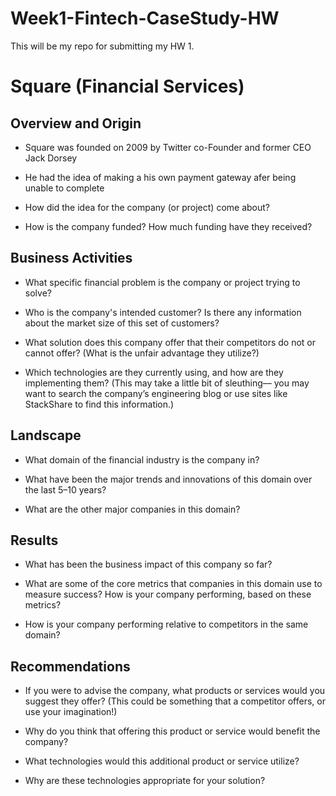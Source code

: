 # Week1-Fintech-CaseStudy-HW
This will be my repo for submitting my HW 1.

# Square (Financial Services)

## Overview and Origin

* Square was founded on 2009 by Twitter co-Founder and former CEO Jack Dorsey

* He had the idea of making a his own payment gateway afer being unable to complete 

* How did the idea for the company (or project) come about?

* How is the company funded? How much funding have they received?


## Business Activities

* What specific financial problem is the company or project trying to solve?

* Who is the company's intended customer?  Is there any information about the market size of this set of customers?

* What solution does this company offer that their competitors do not or cannot offer? (What is the unfair advantage they utilize?)

* Which technologies are they currently using, and how are they implementing them? (This may take a little bit of sleuthing–– you may want to search the company’s engineering blog or use sites like StackShare to find this information.)


## Landscape

* What domain of the financial industry is the company in?

* What have been the major trends and innovations of this domain over the last 5–10 years?

* What are the other major companies in this domain?


## Results

* What has been the business impact of this company so far?

* What are some of the core metrics that companies in this domain use to measure success? How is your company performing, based on these metrics?

* How is your company performing relative to competitors in the same domain?


## Recommendations

* If you were to advise the company, what products or services would you suggest they offer? (This could be something that a competitor offers, or use your imagination!)

* Why do you think that offering this product or service would benefit the company?

* What technologies would this additional product or service utilize?

* Why are these technologies appropriate for your solution?
